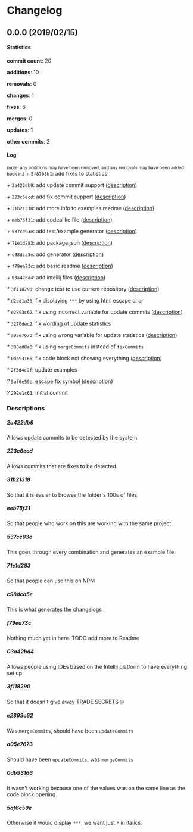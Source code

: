 # Changelog
## 0.0.0 (2019/02/15)
#### Statistics
**commit count**: 20

**additions**: 10

**removals**: 0

**changes**: 1

**fixes**: 6

**merges**: 0

**updates**: 1

**other commits**: 2

#### Log
<small>(note: any additions may have been removed, and any removals may have been added back in.)</small>
*+* `5f87b3b1`: add fixes to statistics

*+* `2a422db9`: add update commit support ([description](#2a422db9-12))

*+* `223c6ecd`: add fix commit support ([description](#223c6ecd-12))

*+* `31b21318`: add more info to examples readme ([description](#31b21318-12))

*+* `eeb75f31`: add codealike file ([description](#eeb75f31-12))

*+* `537ce93e`: add test/example generator ([description](#537ce93e-12))

*+* `71e1d283`: add package.json ([description](#71e1d283-12))

*+* `c98dca5e`: add generator ([description](#c98dca5e-12))

*+* `f79ea73c`: add basic readme ([description](#f79ea73c-12))

*+* `03a42bd4`: add intellij files ([description](#03a42bd4-12))

*&ast;* `3f118290`: change test to use current repository ([description](#3f118290-12))

*&ast;* `d2ed1a36`: fix displaying `***` by using html escape char

*&ast;* `e2893c62`: fix using incorrect variable for update commits ([description](#e2893c62-12))

*&ast;* `3270dec2`: fix wording of update statistics

*&ast;* `a05e7673`: fix using wrong variable for update statistics ([description](#a05e7673-12))

*&ast;* `388ed8e0`: fix using `mergeCommits` instead of `fixCommits`

*&ast;* `0db93166`: fix code block not showing everything ([description](#0db93166-12))

*^* `2f3d4e9f`: update examples

*?* `5af6e59e`: escape fix symbol ([description](#5af6e59e-12))

*?* `292e1c61`: Initial commit

### Descriptions
##### 2a422db9
Allows update commits to be detected by the system.
##### 223c6ecd
Allows commits that are fixes to be detected.
##### 31b21318
So that it is easier to browse the folder's 100s of files.
##### eeb75f31
So that people who work on this are working with the same project.
##### 537ce93e
This goes through every combination and generates an example file.
##### 71e1d283
So that people can use this on NPM
##### c98dca5e
This is what generates the changelogs
##### f79ea73c
Nothing much yet in here. TODO add more to Readme
##### 03a42bd4
Allows people using IDEs based on the Intellij platform to have everything set up
##### 3f118290
So that it doesn't give away TRADE SECRETS 🤐
##### e2893c62
Was `mergeCommits`, should have been `updateCommits`
##### a05e7673
Should have been `updateCommits`, was `mergeCommits`
##### 0db93166
It wasn't working because one of the values was on the same line as the code block opening.
##### 5af6e59e
Otherwise it would display `***`, we want just `*` in italics.

